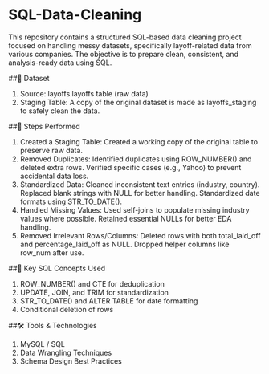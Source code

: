 # SQL-Data-Cleaning

This repository contains a structured SQL-based data cleaning project focused on handling messy datasets, specifically layoff-related data from various companies. The objective is to prepare clean, consistent, and analysis-ready data using SQL.

##📁 Dataset
1. Source: layoffs.layoffs table (raw data)
2. Staging Table: A copy of the original dataset is made as layoffs_staging to safely clean the data.

##🔧 Steps Performed
1. Created a Staging Table:
   Created a working copy of the original table to preserve raw data.
2. Removed Duplicates:
   Identified duplicates using ROW_NUMBER() and deleted extra rows.
   Verified specific cases (e.g., Yahoo) to prevent accidental data loss.
3. Standardized Data:
   Cleaned inconsistent text entries (industry, country).
   Replaced blank strings with NULL for better handling.
   Standardized date formats using STR_TO_DATE().
4. Handled Missing Values:
   Used self-joins to populate missing industry values where possible.
   Retained essential NULLs for better EDA handling.
5. Removed Irrelevant Rows/Columns:
   Deleted rows with both total_laid_off and percentage_laid_off as NULL.
   Dropped helper columns like row_num after use.

##📌 Key SQL Concepts Used
1. ROW_NUMBER() and CTE for deduplication
2. UPDATE, JOIN, and TRIM for standardization
3. STR_TO_DATE() and ALTER TABLE for date formatting
4. Conditional deletion of rows

##🛠️ Tools & Technologies
1. MySQL / SQL
2. Data Wrangling Techniques
3. Schema Design Best Practices
